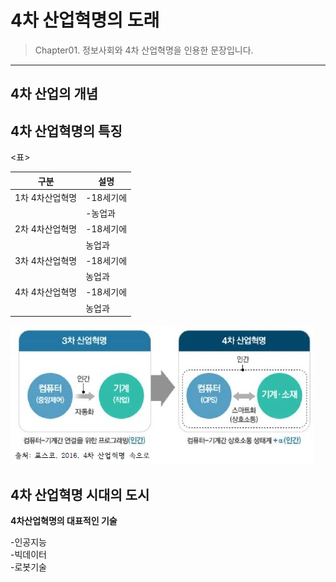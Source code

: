 # 4차 산업혁명의 도래

> Chapter01. 정보사회와 4차 산업혁명을 인용한 문장입니다.
* * *
## 4차 산업의 개념

## 4차 산업혁명의 특징

<표>

|구분|설명|
|---|---|
|1차 4차산업혁명|-18세기에 |
||-농업과 |
|2차 4차산업혁명|-18세기에|
||농업과 |
|3차 4차산업혁명|-18세기에|
||농업과 |
|4차 4차산업혁명|-18세기에|
||농업과 |

![4차산업혁명](./img/그림01_3차산업과4차산업.jpg)

## 4차 산업혁명 시대의 도시

**4차산업혁명의 대표적인 기술**

-인공지능  
-빅데이터  
-로봇기술  
